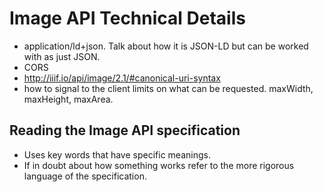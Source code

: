 # Image API Technical Details

<!-- #backlog:1000 write Image API Technical details section if this page is included in the SUMMARY -->

- application/ld+json. Talk about how it is JSON-LD but can be worked with as just JSON.
- CORS
- http://iiif.io/api/image/2.1/#canonical-uri-syntax
- how to signal to the client limits on what can be requested. maxWidth, maxHeight, maxArea.

## Reading the Image API specification
- Uses key words that have specific meanings.
- If in doubt about how something works refer to the more rigorous language of the specification.
